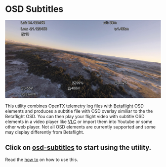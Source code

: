 # OSD Subtitles

![Screenshot](docs/osd-subtitles.jpg)

This utility combines OpenTX telemetry log files with [Betaflight] OSD elements and produces a subtitle file with OSD overlay similiar to the the Betaflight OSD. You can then play your flight video with subtitle OSD elements in a video player like [VLC] or import them into Youtube or some other web player. Not all OSD elements are currently supported and some may display differently from Betaflight.

## Click on [osd-subtitles] to start using the utility.

Read the [how to] on how to use this.

[osd-subtitles]: https://kristjanbjarni.github.io/osd-subtitles/
[Betaflight]: https://betaflight.com/
[VLC]: https://www.videolan.org
[how to]: https://kristjanbjarni.github.io/osd-subtitles/docs/howto.html
